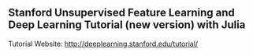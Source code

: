 ## Stanford Unsupervised Feature Learning and Deep Learning Tutorial (new version) with Julia
Tutorial Website: http://deeplearning.stanford.edu/tutorial/
